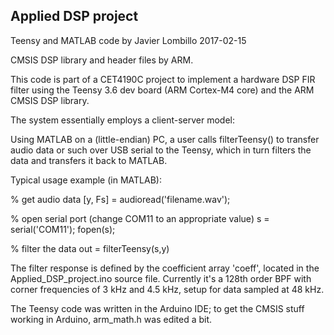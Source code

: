 Applied DSP project
-------------------
Teensy and MATLAB code by
Javier Lombillo
2017-02-15

CMSIS DSP library and header files by ARM.

This code is part of a CET4190C project to implement a hardware DSP FIR filter
using the Teensy 3.6 dev board (ARM Cortex-M4 core) and the ARM CMSIS DSP library.

The system essentially employs a client-server model:

Using MATLAB on a (little-endian) PC, a user calls filterTeensy() to transfer
audio data or such over USB serial to the Teensy, which in turn filters the data
and transfers it back to MATLAB.

Typical usage example (in MATLAB):

% get audio data
[y, Fs] = audioread('filename.wav');

% open serial port (change COM11 to an appropriate value)
s = serial('COM11');
fopen(s);

% filter the data
out = filterTeensy(s,y)

The filter response is defined by the coefficient array 'coeff', located in
the Applied_DSP_project.ino source file.  Currently it's a 128th order BPF
with corner frequencies of 3 kHz and 4.5 kHz, setup for data sampled at 48 kHz.

The Teensy code was written in the Arduino IDE; to get the CMSIS stuff working
in Arduino, arm_math.h was edited a bit.

